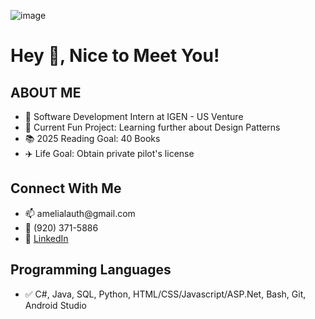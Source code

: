 ![image](https://github.com/alauth22/alauth22/assets/89803948/fc9b24ef-ae34-47c8-a7e5-c84553297ead)<h1 align="left">Hey 👋, Nice to Meet You!</h1>

<h2 align="left">ABOUT ME</h2>
<ul>
  <li> 💼 Software Development Intern at IGEN - US Venture</li>
  <li> 🌱 Current Fun Project: Learning further about Design Patterns</li>
  <li> 📚 2025 Reading Goal: 40 Books</li>
  <li> ✈️ Life Goal: Obtain private pilot's license</li>
</ul>

<h2 align="left">Connect With Me</h2>
<ul>
  <li> 📫 amelialauth@gmail.com</li>
  <li> 📱 (920) 371-5886</li>
  <li> 🔗 <a href="https://www.linkedin.com/in/alauth22">LinkedIn</a></li>
</ul>

<h2 align="left">Programming Languages</h3>
<ul>
  <li> ✅ C#, Java, SQL, Python, HTML/CSS/Javascript/ASP.Net, Bash, Git, Android Studio</li>
</ul>

